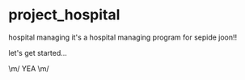 project_hospital
================

hospital managing
it's a hospital managing program for sepide joon!!

let's get started... 


\m/   YEA    \m/
